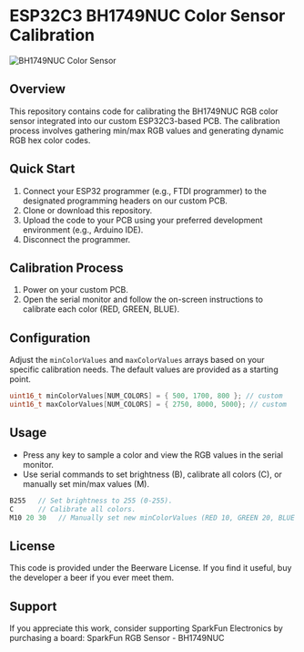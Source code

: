 # ESP32C3 BH1749NUC Color Sensor Calibration

![BH1749NUC Color Sensor](https://fscdn.rohm.com/en/products/databook/package/3d_image/ic/WSON008X2120.jpg)

## Overview

This repository contains code for calibrating the BH1749NUC RGB color sensor integrated into our custom ESP32C3-based PCB. The calibration process involves gathering min/max RGB values and generating dynamic RGB hex color codes.

## Quick Start

1. Connect your ESP32 programmer (e.g., FTDI programmer) to the designated programming headers on our custom PCB.
2. Clone or download this repository.
3. Upload the code to your PCB using your preferred development environment (e.g., Arduino IDE).
4. Disconnect the programmer.

## Calibration Process

1. Power on your custom PCB.
2. Open the serial monitor and follow the on-screen instructions to calibrate each color (RED, GREEN, BLUE).

## Configuration

Adjust the `minColorValues` and `maxColorValues` arrays based on your specific calibration needs. The default values are provided as a starting point.

```cpp
uint16_t minColorValues[NUM_COLORS] = { 500, 1700, 800 }; // custom
uint16_t maxColorValues[NUM_COLORS] = { 2750, 8000, 5000}; // custom

```


## Usage
- Press any key to sample a color and view the RGB values in the serial monitor.
- Use serial commands to set brightness (B), calibrate all colors (C), or manually set min/max values (M).

```cpp
B255   // Set brightness to 255 (0-255).
C      // Calibrate all colors.
M10 20 30   // Manually set new minColorValues (RED 10, GREEN 20, BLUE 30).
```

## License
This code is provided under the Beerware License. If you find it useful, buy the developer a beer if you ever meet them.

## Support
If you appreciate this work, consider supporting SparkFun Electronics by purchasing a board: SparkFun RGB Sensor - BH1749NUC